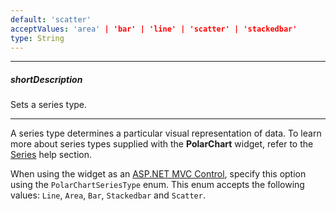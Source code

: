 ```yaml
---
default: 'scatter'
acceptValues: 'area' | 'bar' | 'line' | 'scatter' | 'stackedbar'
type: String
---
```

---
##### shortDescription
Sets a series type.

---
A series type determines a particular visual representation of data. To learn more about series types supplied with the **PolarChart** widget, refer to the [Series](/concepts/05%20Widgets/PolarChart/20%20Series%20Types '/Documentation/Guide/Widgets/PolarChart/Series_Types/') help section.

When using the widget as an [ASP.NET MVC Control](/concepts/35%20ASP.NET%20MVC%20Controls/20%20Fundamentals '/Documentation/Guide/ASP.NET_MVC_Controls/Fundamentals/'), specify this option using the `PolarChartSeriesType` enum. This enum accepts the following values: `Line`, `Area`, `Bar`, `Stackedbar` and `Scatter`.
